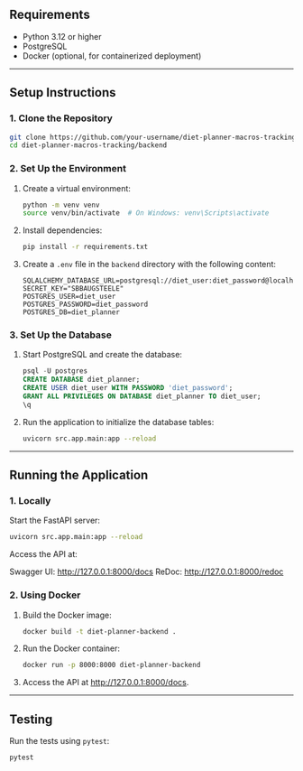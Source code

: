 ## **Requirements**

- Python 3.12 or higher
- PostgreSQL
- Docker (optional, for containerized deployment)

---

## **Setup Instructions**

### **1. Clone the Repository**

```bash
git clone https://github.com/your-username/diet-planner-macros-tracking.git
cd diet-planner-macros-tracking/backend
```

### **2. Set Up the Environment**

1. Create a virtual environment:

   ```bash
   python -m venv venv
   source venv/bin/activate  # On Windows: venv\Scripts\activate
   ```

2. Install dependencies:

   ```bash
   pip install -r requirements.txt
   ```

3. Create a `.env` file in the `backend` directory with the following content:
   ```env
   SQLALCHEMY_DATABASE_URL=postgresql://diet_user:diet_password@localhost/diet_planner
   SECRET_KEY="SBBAUGSTEELE"
   POSTGRES_USER=diet_user
   POSTGRES_PASSWORD=diet_password
   POSTGRES_DB=diet_planner
   ```

### **3. Set Up the Database**

1. Start PostgreSQL and create the database:

   ```sql
   psql -U postgres
   CREATE DATABASE diet_planner;
   CREATE USER diet_user WITH PASSWORD 'diet_password';
   GRANT ALL PRIVILEGES ON DATABASE diet_planner TO diet_user;
   \q
   ```

2. Run the application to initialize the database tables:
   ```bash
   uvicorn src.app.main:app --reload
   ```

---

## **Running the Application**

### **1. Locally**

Start the FastAPI server:

```bash
uvicorn src.app.main:app --reload
```

Access the API at:

Swagger UI: http://127.0.0.1:8000/docs
ReDoc: http://127.0.0.1:8000/redoc

### **2. Using Docker**

1. Build the Docker image:

   ```bash
   docker build -t diet-planner-backend .
   ```

2. Run the Docker container:

   ```bash
   docker run -p 8000:8000 diet-planner-backend
   ```

3. Access the API at http://127.0.0.1:8000/docs.

---

## **Testing**

Run the tests using `pytest`:

```bash
pytest
```
